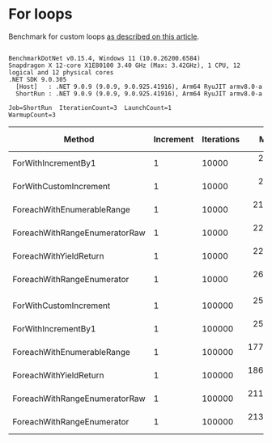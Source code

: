 ﻿# For loops

Benchmark for custom loops [as described on this article](https://habr.com/en/post/575916/).

```

BenchmarkDotNet v0.15.4, Windows 11 (10.0.26200.6584)
Snapdragon X 12-core X1E80100 3.40 GHz (Max: 3.42GHz), 1 CPU, 12 logical and 12 physical cores
.NET SDK 9.0.305
  [Host]   : .NET 9.0.9 (9.0.9, 9.0.925.41916), Arm64 RyuJIT armv8.0-a
  ShortRun : .NET 9.0.9 (9.0.9, 9.0.925.41916), Arm64 RyuJIT armv8.0-a

Job=ShortRun  IterationCount=3  LaunchCount=1  
WarmupCount=3  

```
| Method                        | Increment | Iterations | Mean       | Error      | StdDev    | StdErr    | Min        | Max        | Op/s      | Ratio | Allocated | Alloc Ratio |
|------------------------------ |---------- |----------- |-----------:|-----------:|----------:|----------:|-----------:|-----------:|----------:|------:|----------:|------------:|
| ForWithIncrementBy1           | 1         | 10000      |   2.948 μs |  0.3060 μs | 0.0168 μs | 0.0097 μs |   2.930 μs |   2.963 μs | 339,250.8 |  1.00 |         - |          NA |
| ForWithCustomIncrement        | 1         | 10000      |   2.984 μs |  1.7902 μs | 0.0981 μs | 0.0567 μs |   2.903 μs |   3.093 μs | 335,153.7 |  1.01 |         - |          NA |
| ForeachWithEnumerableRange    | 1         | 10000      |  21.388 μs |  6.6937 μs | 0.3669 μs | 0.2118 μs |  21.037 μs |  21.769 μs |  46,754.8 |  7.26 |      40 B |          NA |
| ForeachWithRangeEnumeratorRaw | 1         | 10000      |  22.449 μs | 23.3107 μs | 1.2777 μs | 0.7377 μs |  21.681 μs |  23.924 μs |  44,544.7 |  7.62 |         - |          NA |
| ForeachWithYieldReturn        | 1         | 10000      |  22.838 μs | 15.4371 μs | 0.8462 μs | 0.4885 μs |  22.203 μs |  23.799 μs |  43,786.8 |  7.75 |      56 B |          NA |
| ForeachWithRangeEnumerator    | 1         | 10000      |  26.238 μs | 19.4055 μs | 1.0637 μs | 0.6141 μs |  25.466 μs |  27.451 μs |  38,113.1 |  8.90 |         - |          NA |
|                               |           |            |            |            |           |           |            |            |           |       |           |             |
| ForWithCustomIncrement        | 1         | 100000     |  25.493 μs |  4.8467 μs | 0.2657 μs | 0.1534 μs |  25.282 μs |  25.791 μs |  39,227.2 |  0.99 |         - |          NA |
| ForWithIncrementBy1           | 1         | 100000     |  25.787 μs |  5.6475 μs | 0.3096 μs | 0.1787 μs |  25.439 μs |  26.031 μs |  38,778.7 |  1.00 |         - |          NA |
| ForeachWithEnumerableRange    | 1         | 100000     | 177.810 μs | 16.1051 μs | 0.8828 μs | 0.5097 μs | 176.924 μs | 178.690 μs |   5,624.0 |  6.90 |      40 B |          NA |
| ForeachWithYieldReturn        | 1         | 100000     | 186.816 μs | 46.0532 μs | 2.5243 μs | 1.4574 μs | 184.658 μs | 189.592 μs |   5,352.9 |  7.25 |      56 B |          NA |
| ForeachWithRangeEnumeratorRaw | 1         | 100000     | 211.103 μs | 56.1466 μs | 3.0776 μs | 1.7768 μs | 208.709 μs | 214.574 μs |   4,737.0 |  8.19 |         - |          NA |
| ForeachWithRangeEnumerator    | 1         | 100000     | 213.746 μs | 69.8768 μs | 3.8302 μs | 2.2114 μs | 209.837 μs | 217.492 μs |   4,678.5 |  8.29 |         - |          NA |
